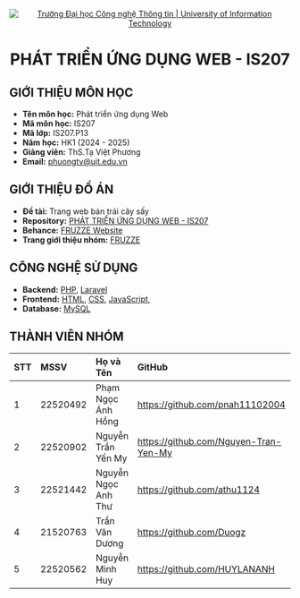 <p align="center">
  <a href="https://www.uit.edu.vn/" title="Trường Đại học Công nghệ Thông tin" style="border: none;">
    <img src="https://i.imgur.com/WmMnSRt.png" alt="Trường Đại học Công nghệ Thông tin | University of Information Technology">
  </a>
</p>

<h1 align="center"><b>PHÁT TRIỂN ỨNG DỤNG WEB - IS207</b></h1>

## GIỚI THIỆU MÔN HỌC

-    **Tên môn học:** Phát triển ứng dụng Web
-    **Mã môn học:** IS207
-    **Mã lớp:** IS207.P13
-    **Năm học:** HK1 (2024 - 2025)
-    **Giảng viên:** ThS.Tạ Việt Phương
-    **Email:** phuongtv@uit.edu.vn

## GIỚI THIỆU ĐỒ ÁN

-    **Đề tài:** Trang web bán trái cây sấy
-    **Repository:** [PHÁT TRIỂN ỨNG DỤNG WEB - IS207](https://github.com/HUYLANANH/FRUZZE)
-    **Behance:** [FRUZZE Website]()
-    **Trang giới thiệu nhóm:** [FRUZZE](https://elderly-card-72d.notion.site/PH-T-TRI-N-NG-D-NG-WEB-IS207-P13-NH-M-10-146775a8506780bb83a1ecc5261e7dc9)

## CÔNG NGHỆ SỬ DỤNG

-    **Backend:** [PHP](https://www.php.net/), [Laravel](https://laravel.com/)
-    **Frontend:** [HTML](https://developer.mozilla.org/en-US/docs/Web/HTML), [CSS](https://developer.mozilla.org/en-US/docs/Web/CSS), [JavaScript](https://www.javascript.com/), 
-    **Database:** [MySQL](https://www.mysql.com/)

## THÀNH VIÊN NHÓM

| STT | MSSV     | Họ và Tên               | GitHub                               | Email                  |
| :-- | :------- | :---------------------- | :------------------------------------| :--------------------- |
| 1   | 22520492 | Phạm Ngọc Ánh Hồng      | https://github.com/pnah11102004      | 22520492@gm.uit.edu.vn |
| 2   | 22520902 | Nguyễn Trần Yến My      | https://github.com/Nguyen-Tran-Yen-My| 22520902@gm.uit.edu.vn |
| 3   | 22521442 | Nguyễn Ngọc Anh Thư     | https://github.com/athu1124          | 22521442@gm.uit.edu.vn |
| 4   | 21520763 | Trần Văn Dương          | https://github.com/Duogz             | 21520763@gm.uit.edu.vn |
| 5   | 22520562 | Nguyễn Minh Huy         | https://github.com/HUYLANANH         | 22520562@gm.uit.edu.vn |
